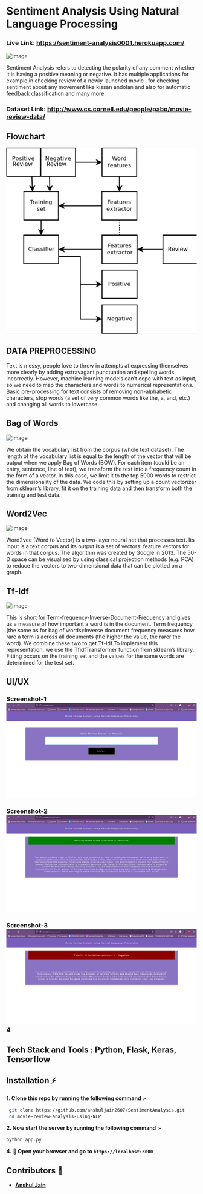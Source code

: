 # Sentiment Analysis Using Natural Language Processing


### Live Link:  https://sentiment-analysis0001.herokuapp.com/ 

![image](https://user-images.githubusercontent.com/48025630/142765623-5e56e3b5-aa5e-4db8-b868-15001821e23c.png)

Sentiment Analysis refers to detecting the polarity of any comment whether it is having a positive meaning or negative. It has multiple applications for example in checking review of a newly launched movie , for checking sentiment about any movement like kissan andolan and also for automatic feedback classification and many more. 


### Dataset Link: http://www.cs.cornell.edu/people/pabo/movie-review-data/

 ## Flowchart
![enter image description here](https://github.com/ritik-sys/movie-review-analysis-using-NLP/blob/main/Screenshots/Screenshot5.png)

## DATA PREPROCESSING
Text is messy, people love to throw in attempts at expressing themselves more clearly by adding extravagant punctuation and spelling words incorrectly. However, machine learning models can’t cope with text as input, so we need to map the characters and words to numerical representations.
Basic pre-processing for text consists of removing non-alphabetic characters, stop words (a set of very common words like the, a, and, etc.) and changing all words to lowercase.

## Bag of Words

![image](https://user-images.githubusercontent.com/48025630/142765836-9731c34b-e477-4fb6-9019-808590245629.png)


We obtain the vocabulary list from the corpus (whole text dataset). The length of the vocabulary list is equal to the length of the vector that will be output when we apply Bag of Words (BOW). For each item (could be an entry, sentence, line of text), we transform the text into a frequency count in the form of a vector. In this case, we limit it to the top 5000 words to restrict the dimensionality of the data. We code this by setting up a count vectorizer from sklearn’s library, fit it on the training data and then transform both the training and test data.

## Word2Vec

![image](https://user-images.githubusercontent.com/48025630/142765812-4b716a10-4bd5-46c4-90fe-10681621a3a1.png)


Word2vec (Word to Vector) is a two-layer neural net that processes text. Its input is a text corpus and its output is a set of vectors: feature vectors for words in that corpus. The algorithm was created by Google in 2013. The 50-D space can be visualised by using classical projection methods (e.g. PCA) to reduce the vectors to two-dimensional data that can be plotted on a graph.


## Tf-Idf

![image](https://user-images.githubusercontent.com/48025630/142765802-8057b348-7880-413c-aae5-f2bad03c08c2.png)


This is short for Term-frequency-Inverse-Document-Frequency and gives us a measure of how important a word is in the document.
Term frequency (the same as for bag of words):Inverse document frequency measures how rare a term is across all documents (the higher the value, the rarer the word).
We combine these two to get Tf-Idf.To implement this representation, we use the TfidfTransformer function from sklearn’s library. Fitting occurs on the training set and the values for the same words are determined for the test set.


 ## UI/UX
 ### Screenshot-1![enter image description here](https://github.com/ritik-sys/movie-review-analysis-using-NLP/blob/main/Screenshots/Screenshot2.png)
 ### Screenshot-2![enter image description here](https://github.com/ritik-sys/movie-review-analysis-using-NLP/blob/main/Screenshots/screenshot1.png)
 ### Screenshot-3![enter image description here](https://github.com/ritik-sys/movie-review-analysis-using-NLP/blob/main/Screenshots/Screenshot3.png)4
 
## Tech Stack and Tools : Python, Flask, Keras, Tensorflow

## Installation :zap:

 **1. Clone this repo by running the following command :-**
 ```bash
  git clone https://github.com/anshuljain2607/SentimentAnalysis.git
  cd movie-review-analysis-using-NLP
 ```
 
 **2. Now start the  server  by running the following command :-**
 ```bash
 python app.py
 ```
 
 **4.** **🎉  Open your browser and go to  `https://localhost:3000`**
 
## Contributors 🤝
 - [**Anshul Jain**](https://github.com/anshuljain2607)  


